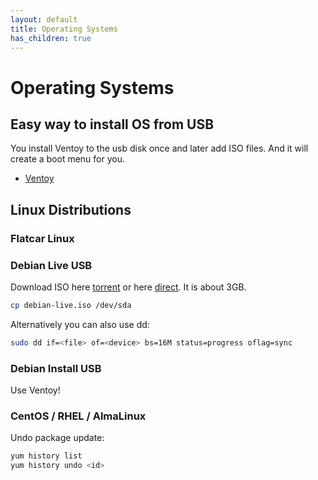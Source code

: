 ```yaml
---
layout: default
title: Operating Systems
has_children: true
---
```


# Operating Systems

## Easy way to install OS from USB

You install Ventoy to the usb disk once and later add ISO files. And it
will create a boot menu for you.

- [Ventoy](https://www.ventoy.net/en/index.html)

## Linux Distributions

### Flatcar Linux

### Debian Live USB

Download ISO here [torrent](https://cdimage.debian.org/debian-cd/current-live/amd64/bt-hybrid/) or here [direct](https://cdimage.debian.org/debian-cd/current-live/amd64/iso-hybrid/). It is about 3GB.

```bash
cp debian-live.iso /dev/sda
```

Alternatively you can also use dd:

```bash
sudo dd if=<file> of=<device> bs=16M status=progress oflag=sync
```

### Debian Install USB

Use Ventoy!

### CentOS / RHEL / AlmaLinux

Undo package update:

```bash
yum history list
yum history undo <id>
```


